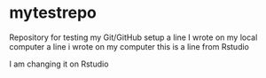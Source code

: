 # mytestrepo
Repository for testing my Git/GitHub setup
a line I wrote on my local computer
a line i wrote on my computer
this is a line from Rstudio

I am changing it on Rstudio